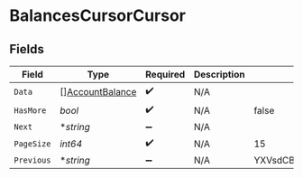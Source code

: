 # BalancesCursorCursor


## Fields

| Field                                                     | Type                                                      | Required                                                  | Description                                               | Example                                                   |
| --------------------------------------------------------- | --------------------------------------------------------- | --------------------------------------------------------- | --------------------------------------------------------- | --------------------------------------------------------- |
| `Data`                                                    | [][AccountBalance](../../models/shared/accountbalance.md) | :heavy_check_mark:                                        | N/A                                                       |                                                           |
| `HasMore`                                                 | *bool*                                                    | :heavy_check_mark:                                        | N/A                                                       | false                                                     |
| `Next`                                                    | **string*                                                 | :heavy_minus_sign:                                        | N/A                                                       |                                                           |
| `PageSize`                                                | *int64*                                                   | :heavy_check_mark:                                        | N/A                                                       | 15                                                        |
| `Previous`                                                | **string*                                                 | :heavy_minus_sign:                                        | N/A                                                       | YXVsdCBhbmQgYSBtYXhpbXVtIG1heF9yZXN1bHRzLol=              |